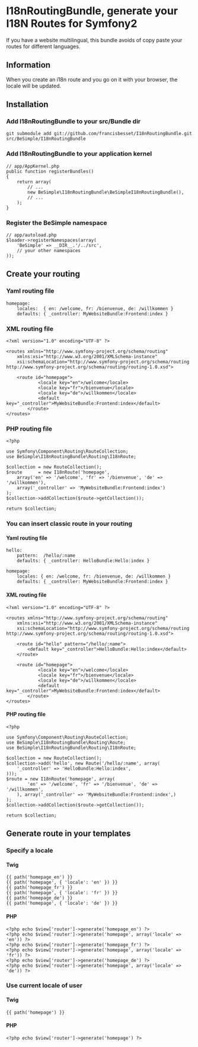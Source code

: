 I18nRoutingBundle, generate your I18N Routes for Symfony2
=========================================================

If you have a website multilingual, this bundle avoids of copy paste your routes
for different languages.

## Information

When you create an i18n route and you go on it with your browser, the locale will be updated.

## Installation

### Add I18nRoutingBundle to your src/Bundle dir

    git submodule add git://github.com/francisbesset/I18nRoutingBundle.git src/BeSimple/I18nRoutingBundle

### Add I18nRoutingBundle to your application kernel

    // app/AppKernel.php
    public function registerBundles()
    {
        return array(
            // ...
            new BeSimple\I18nRoutingBundle\BeSimpleI18nRoutingBundle(),
            // ...
        );
    }

### Register the BeSimple namespace

    // app/autoload.php
    $loader->registerNamespaces(array(
        'BeSimple' => __DIR__.'/../src',
        // your other namespaces
    ));

## Create your routing

### Yaml routing file

    homepage:
        locales:  { en: /welcome, fr: /bienvenue, de: /willkommen }
        defaults: { _controller: MyWebsiteBundle:Frontend:index }

### XML routing file

    <?xml version="1.0" encoding="UTF-8" ?>
    
    <routes xmlns="http://www.symfony-project.org/schema/routing"
        xmlns:xsi="http://www.w3.org/2001/XMLSchema-instance"
        xsi:schemaLocation="http://www.symfony-project.org/schema/routing http://www.symfony-project.org/schema/routing/routing-1.0.xsd">
    
        <route id="homepage">
                <locale key="en">/welcome</locale>
                <locale key="fr">/bienvenue</locale>
                <locale key="de">/willkommen</locale>
                <default key="_controller">MyWebsiteBundle:Frontend:index</default>
            </route>
    </routes>

### PHP routing file

    <?php
    
    use Symfony\Component\Routing\RouteCollection;
    use BeSimple\I18nRoutingBundle\Routing\I18nRoute;
    
    $collection = new RouteCollection();
    $route      = new I18nRoute('homepage',
        array('en' => '/welcome', 'fr' => '/bienvenue', 'de' => '/willkommen'),
        array('_controller' => 'MyWebsiteBundle:Frontend:index')
    );
    $collection->addCollection($route->getCollection());
    
    return $collection;

### You can insert classic route in your routing

#### Yaml routing file

    hello:
        pattern:  /hello/:name
        defaults: { _controller: HelloBundle:Hello:index }
    
    homepage:
        locales: { en: /welcome, fr: /bienvenue, de: /willkommen }
        defaults: { _controller: MyWebsiteBundle:Frontend:index }

#### XML routing file

    <?xml version="1.0" encoding="UTF-8" ?>
    
    <routes xmlns="http://www.symfony-project.org/schema/routing"
        xmlns:xsi="http://www.w3.org/2001/XMLSchema-instance"
        xsi:schemaLocation="http://www.symfony-project.org/schema/routing http://www.symfony-project.org/schema/routing/routing-1.0.xsd">
    
        <route id="hello" pattern="/hello/:name">
            <default key="_controller">HelloBundle:Hello:index</default>
        </route>
    
        <route id="homepage">
                <locale key="en">/welcome</locale>
                <locale key="fr">/bienvenue</locale>
                <locale key="de">/willkommen</locale>
                <default key="_controller">MyWebsiteBundle:Frontend:index</default>
            </route>
    </routes>

#### PHP routing file

    <?php
    
    use Symfony\Component\Routing\RouteCollection;
    use BeSimple\I18nRoutingBundle\Routing\Route;
    use BeSimple\I18nRoutingBundle\Routing\I18nRoute;
    
    $collection = new RouteCollection();
    $collection->add('hello', new Route('/hello/:name', array(
        '_controller' => 'HelloBundle:Hello:index',
    )));
    $route = new I18nRoute('homepage', array(
            'en' => '/welcome', 'fr' => '/bienvenue', 'de' => '/willkommen',
        ), array('_controller' => 'MyWebsiteBundle:Frontend:index',)
    );
    $collection->addCollection($route->getCollection());
    
    return $collection;

## Generate route in your templates

### Specify a locale

#### Twig

    {{ path('homepage_en') }}
    {{ path('homepage', { 'locale': 'en' }) }}
    {{ path('homepage_fr') }}
    {{ path('homepage', { 'locale': 'fr' }) }}
    {{ path('homepage_de') }}
    {{ path('homepage', { 'locale': 'de' }) }}

#### PHP

    <?php echo $view['router']->generate('homepage_en') ?>
    <?php echo $view['router']->generate('homepage', array('locale' => 'en')) ?>
    <?php echo $view['router']->generate('homepage_fr') ?>
    <?php echo $view['router']->generate('homepage', array('locale' => 'fr')) ?>
    <?php echo $view['router']->generate('homepage_de') ?>
    <?php echo $view['router']->generate('homepage', array('locale' => 'de')) ?>

### Use current locale of user

#### Twig

    {{ path('homepage') }}

#### PHP

    <?php echo $view['router']->generate('homepage') ?>

